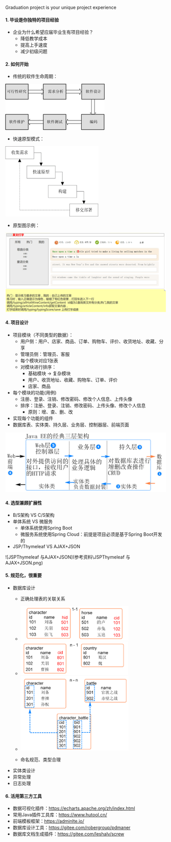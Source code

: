 Graduation project is your unique project experience

#### 1. 毕设是你独特的项目经验

* 企业为什么希望应届毕业生有项目经验？
  * 降低教学成本
  * 提高上手速度
  * 减少初级问题

#### 2. 如何开始

- 传统的软件生命周期：

<img src="参考资料/传统的软件生命周期.png" style="zoom:50%;" />

- 快速原型模式：

<img src="参考资料/快速原型模式.png" style="zoom:50%;" />

- 原型图示例：

<img src="参考资料\原型图示例.png" alt="原型图示例" style="zoom:50%;" />

#### 4. 项目设计

* 项目模块（不同类型的数据）：
  * 用户侧：用户、店家、商品、订单、购物车、评价、收货地址、收藏、分享
  * 管理员侧：管理员、客服
  * 每个模块对应1张表
  * 对模块进行排序：
    * 基础模块 -> 复杂模块
    * 用户、收货地址、收藏、购物车、订单、评价
    * 店家、商品
* 每个模块的功能(用例)
  * 注册、登录、注销、修改密码、修改个人信息、上传头像
  * 排序：注册、登录、注销、修改密码、上传头像、修改个人信息
    * 原则：增、查、删、改
* 实现每个功能的组件
* 数据库表、实体类、持久层、业务层、控制器层、前端页面

![JavaEE经典的三层架构](参考资料\JavaEE经典的三层架构.png)

#### 4. 选型兼顾扩展性

* B/S架构 VS C/S架构
* 单体系统 VS 微服务
  * 单体系统使用Spring Boot
  * 微服务系统使用Spring Cloud：前提是项目必须是基于Spring Boot开发的
* JSP/Thymeleaf VS AJAX+JSON

![JSPThymeleaf 与AJAX+JSON](参考资料\JSPThymeleaf 与AJAX+JSON.png)

#### 5. 规范化，很重要

* 数据库设计
  * 正确处理表的关联关系
  * <img src="参考资料\多表设计1-1.bmp" alt="多表设计1-1" style="zoom:33%;" />
  * <img src="参考资料\多表设计1-n.bmp" alt="多表设计1-1" style="zoom:33%;" />
  * <img src="参考资料\多表设计n-n.bmp" alt="多表设计1-1" style="zoom:33%;" />
  
  * 命名规范、类型合理
* 实体类设计
* 异常处理
* 日志处理

#### 6. 活用第三方工具

* 数据可视化插件：https://echarts.apache.org/zh/index.html
* 常用Java插件工具库：https://www.hutool.cn/
* 前端模板框架：https://adminlte.io/
* 数据库设计工具：https://gitee.com/robergroup/pdmaner
* 数据库文档生成插件：https://gitee.com/leshalv/screw

